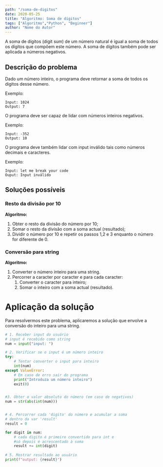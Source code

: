 ```yaml
---
path: "/soma-de-digitos"
date: 2020-05-25
title: "Algoritmo: Soma de dígitos"
tags: ["Algoritmo","Python", "Beginner"]
author: "Nome do Autor"
---
```


A soma de dígitos (digit sum) de um número natural é igual a soma de todos os dígitos que compõem este número. 
A soma de dígitos também pode ser aplicada a números negativos.

## Descrição do problema

Dado um número inteiro, o programa deve retornar a soma de todos os digitos desse número. 

Exemplo:
```
Input: 1024
Output: 7
```
O programa deve ser capaz de lidar com números inteiros negativos.

Exemplo:
```
Input: -352
Output: 10
```
O programa deve também lidar com input inválido tais como números decimais e caracteres.

Exemplo:

```
Input: let me break your code
Ouput: Input inválido

```
## Soluções possíveis

### **Resto da divisão por 10**

**Algoritmo:**

1. Obter o resto da divisão do número por 10;
2. Somar o resto da divisão com a soma actual (resultado);
3. Dividir o número por 10 e repetir os passos 1,2 e 3 enquanto o número for diferente de 0.

### **Conversão para string**

**Algoritmo:**

1. Converter o número inteiro para uma string. 
2. Percorrer a caracter por caracter e para cada caracter:
    1. Converter o caracter para inteiro;
    2. Somar o inteiro com a soma actual (resultado).

# Aplicação da solução

Para resolvermos este problema, aplicaremos a solução que envolve a conversão do inteiro para uma string.
```python
# 1. Receber input do usuário
# input é recebido como string
num = input("input: ")

# 2. Verificar se o input é um número inteiro
try:
    # Tentar converter o input para inteiro
    int(num)
except ValueError:
    # Em caso de erro sair do programa
    print("Introduza um número inteiro")
    exit(0)


#3. Obter o valor absoluto do número (em caso de negativos)
num = str(abs(int(num)))


# 4. Percorrer cada 'digito' do número e acumular a soma 
# dentro da var 'result'
result = 0

for digit in num:
    # cada digito é primeiro convertido para int e 
    #só depois é acrescentado à soma
    result += int(digit)
 
# 5. Mostrar resultado ao usuário    
print(f"output: {result}")
````

